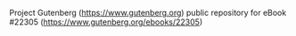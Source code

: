 Project Gutenberg (https://www.gutenberg.org) public repository for eBook #22305 (https://www.gutenberg.org/ebooks/22305)
